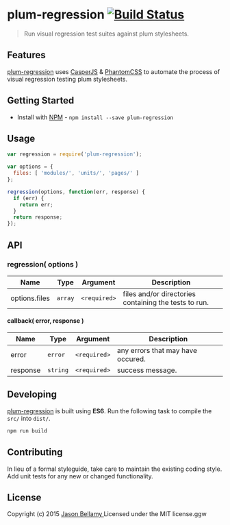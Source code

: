 # plum-regression [![Build Status](https://travis-ci.org/plum-css/plum-regression.png?branch=master)](https://travis-ci.org/plum-css/plum-regression)

> Run visual regression test suites against plum stylesheets.


## Features

[plum-regression](https://github.com/plum-css/plum-regression) uses [CasperJS](http://casperjs.org/) & [PhantomCSS](https://github.com/Huddle/PhantomCSS) to automate the process of visual regression testing plum stylesheets.


## Getting Started

- Install with [NPM](https://www.npmjs.org/) - `npm install --save plum-regression`


## Usage

```javascript
var regression = require('plum-regression');

var options = {
  files: [ 'modules/', 'units/', 'pages/' ]
};

regression(options, function(err, response) {
  if (err) {
    return err;
  }
  return response;
});
```


## API

### regression( options )

Name                | Type     | Argument     | Description
--------------------|----------|--------------|------------
options.files       | `array`  | `<required>` | files and/or directories containing the tests to run.

#### callback( error, response )

Name     | Type       | Argument     | Description
---------|------------|--------------|------------
error    | `error`    | `<required>` | any errors that may have occured.
response | `string`   | `<required>` | success message.


## Developing

[plum-regression](https://github.com/plum-css/plum-regression) is built using **ES6**. Run the following task to compile the `src/` into `dist/`.

```bash
npm run build
```


## Contributing
In lieu of a formal styleguide, take care to maintain the existing coding style. Add unit tests for any new or changed functionality.


## License
Copyright (c) 2015 [Jason Bellamy ](http://jasonbellamy.com)
Licensed under the MIT license.ggw
